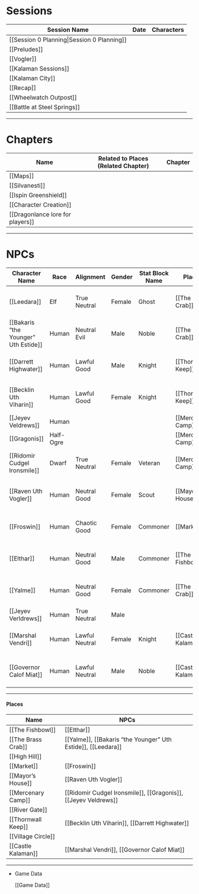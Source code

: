 # Sessions

| Session Name                               | Date | Characters |
| ------------------------------------------ | ---- | ---------- |
| [[Session 0 Planning\|Session 0 Planning]] |      |            |
| [[Preludes]]                               |      |            |
| [[Vogler]]                                 |      |            |
| [[Kalaman Sessions]]                       |      |            |
| [[Kalaman City]]                           |      |            |
| [[Recap]]                                  |      |            |
| [[Wheelwatch Outpost]]                     |      |            |
| [[Battle at Steel Springs]]                |      |            |

---
# Chapters

|Name|Related to Places (Related Chapter)|Chapter|
|---|---|---|
|[[Maps]]|||
|[[Silvanesti]]|||
|[[Ispin Greenshield]]|||
|[[Character Creation]]|||
|[[Dragonlance lore for players]]|||

---
# NPCs

| Character Name                       | Race      | Alignment      | Gender | Stat Block Name | Places             | Stat Block                                                                                             | Place of Origin |
| ------------------------------------ | --------- | -------------- | ------ | --------------- | ------------------ | ------------------------------------------------------------------------------------------------------ | --------------- |
| [[Leedara]]                          | Elf       | True Neutral   | Female | Ghost           | [[The Brass Crab]] | [https://www.dndbeyond.com/monsters/16871-ghost](https://www.dndbeyond.com/monsters/16871-ghost)       | Solamnia        |
| [[Bakaris “the Younger” Uth Estide]] | Human     | Neutral Evil   | Male   | Noble           | [[The Brass Crab]] | [https://www.dndbeyond.com/monsters/16966-noble](https://www.dndbeyond.com/monsters/16966-noble)       | Estwilde        |
| [[Darrett Highwater]]                | Human     | Lawful Good    | Male   | Knight          | [[Thornwall Keep]] | [https://www.dndbeyond.com/monsters/16938-knight](https://www.dndbeyond.com/monsters/16938-knight)     | Solamnia        |
| [[Becklin Uth Viharin]]              | Human     | Lawful Good    | Female | Knight          | [[Thornwall Keep]] | [https://www.dndbeyond.com/monsters/16938-knight](https://www.dndbeyond.com/monsters/16938-knight)     | Solamnia        |
| [[Jeyev Veldrews]]                   | Human     |                |        |                 | [[Mercenary Camp]] |                                                                                                        |                 |
| [[Gragonis]]                         | Half-Ogre |                |        |                 | [[Mercenary Camp]] |                                                                                                        |                 |
| [[Ridomir Cudgel Ironsmile]]         | Dwarf     | True Neutral   | Female | Veteran         | [[Mercenary Camp]] | [https://www.dndbeyond.com/monsters/17045-veteran](https://www.dndbeyond.com/monsters/17045-veteran)   | Kayolin         |
| [[Raven Uth Vogler]]                 | Human     | Neutral Good   | Female | Scout           | [[Mayor’s House]]  | [https://www.dndbeyond.com/monsters/17007-scout](https://www.dndbeyond.com/monsters/17007-scout)       | Solamnia        |
| [[Froswin]]                          | Human     | Chaotic Good   | Female | Commoner        | [[Market]]         | [https://www.dndbeyond.com/monsters/16829-commoner](https://www.dndbeyond.com/monsters/16829-commoner) | Solamnia        |
| [[Elthar]]                           | Human     | Neutral Good   | Male   | Commoner        | [[The Fishbowl]]   | [https://www.dndbeyond.com/monsters/16829-commoner](https://www.dndbeyond.com/monsters/16829-commoner) | Solamnia        |
| [[Yalme]]                            | Human     | Neutral Good   | Female | Commoner        | [[The Brass Crab]] | [https://www.dndbeyond.com/monsters/16829-commoner](https://www.dndbeyond.com/monsters/16829-commoner) | Ergoth          |
| [[Jeyev Verldrews]]                  | Human     | True Neutral   | Male   |                 |                    |                                                                                                        |                 |
| [[Marshal Vendri]]                   | Human     | Lawful Neutral | Female | Knight          | [[Castle Kalaman]] | [https://www.dndbeyond.com/monsters/16938-knight](https://www.dndbeyond.com/monsters/16938-knight)     | Kalaman         |
| [[Governor Calof Miat]]              | Human     | Lawful Neutral | Male   | Noble           | [[Castle Kalaman]] | [https://www.dndbeyond.com/monsters/16966-noble](https://www.dndbeyond.com/monsters/16966-noble)       | Kalaman         |

  
  

---

#### Places

|Name|NPCs|
|---|---|
|[[The Fishbowl]]|[[Elthar]]|
|[[The Brass Crab]]|[[Yalme]], [[Bakaris “the Younger” Uth Estide]], [[Leedara]]|
|[[High Hill]]||
|[[Market]]|[[Froswin]]|
|[[Mayor’s House]]|[[Raven Uth Vogler]]|
|[[Mercenary Camp]]|[[Ridomir Cudgel Ironsmile]], [[Gragonis]], [[Jeyev Veldrews]]|
|[[River Gate]]||
|[[Thornwall Keep]]|[[Becklin Uth Viharin]], [[Darrett Highwater]]|
|[[Village Circle]]||
|[[Castle Kalaman]]|[[Marshal Vendri]], [[Governor Calof Miat]]|

---

- Game Data
    
    [[Game Data]]